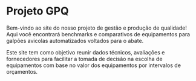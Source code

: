 # Projeto GPQ

Bem-vindo ao site do nosso projeto de gestão e produção de qualidade!  
Aqui você encontrará benchmarks e comparativos de equipamentos para galpões avicolas automatizados voltados para o abate.

Este site tem como objetivo reunir dados técnicos, avaliações e fornecedores para facilitar a tomada de decisão na escolha de equipamentos com base no valor dos equipamentos por intervalos de orçamentos.